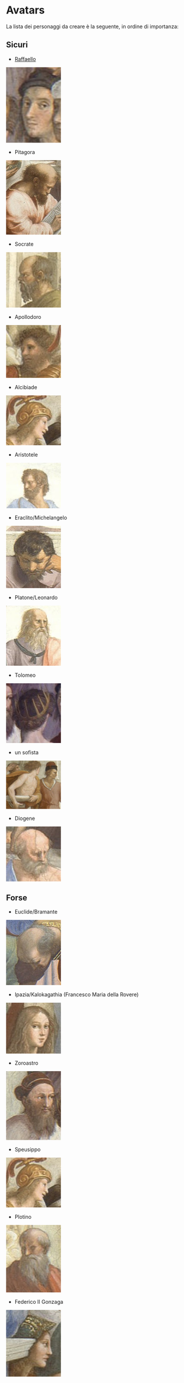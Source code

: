 # Avatars

La lista dei personaggi da creare è la seguente, in ordine di importanza:

## Sicuri

- [Raffaello](./raffaello/)

<img alt="Raffaello thumbnail" src="./thumbnails/raffaello.jpeg" width="150px">

- Pitagora

<img alt="Pitagora thumbnail" src="./thumbnails/pitagora.jpeg" width="150px">

- Socrate

<img alt="Socrate thumbnail" src="./thumbnails/socrate.jpeg" width="150px">

- Apollodoro

<img alt="Apollodoro thumbnail" src="./thumbnails/apollodoro.jpeg" width="150px">

- Alcibiade

<img alt="Alcibiade thumbnail" src="./thumbnails/alcibiade.jpeg" width="150px">

- Aristotele

<img alt="Aristotele thumbnail" src="./thumbnails/aristotele.jpeg" width="150px">

- Eraclito/Michelangelo

<img alt="eraclito thumbnail" src="./thumbnails/eraclito.jpeg" width="150px">

- Platone/Leonardo

<img alt="Platone thumbnail" src="./thumbnails/platone.jpeg" width="150px">

- Tolomeo

<img alt="Tolomeo thumbnail" src="./thumbnails/tolomeo.jpeg" width="150px">

- un sofista

<img alt="Sofista thumbnail" src="./thumbnails/sofista.jpeg" width="150px">

- Diogene

<img alt="Diogene thumbnail" src="./thumbnails/diogene.jpeg" width="150px">

## Forse

- Euclide/Bramante

<img alt="Euclide thumbnail" src="./thumbnails/euclide.jpeg" width="150px">

- Ipazia/Kalokagathia (Francesco Maria della Rovere)

<img alt="Ipazia thumbnail" src="./thumbnails/ipazia.jpeg" width="150px">

- Zoroastro

<img alt="Zoroastro thumbnail" src="./thumbnails/zoroastro.jpeg" width="150px">

- Speusippo

<img alt="Alcibiade thumbnail" src="./thumbnails/alcibiade.jpeg" width="150px">

- Plotino

<img alt="Plotino thumbnail" src="./thumbnails/plotino.jpeg" width="150px">

- Federico II Gonzaga

<img alt="Federico II Gonzaga thumbnail" src="./thumbnails/federico-ii-gonzaga.jpeg" width="150px">
